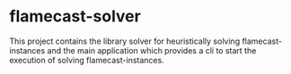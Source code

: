 # flamecast-solver
This project contains the library solver for heuristically solving flamecast-instances and the main application which provides a cli to start the execution of solving flamecast-instances.